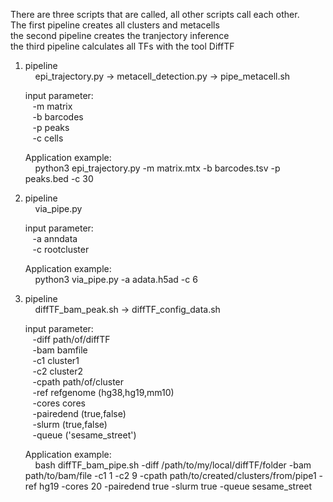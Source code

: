There are three scripts that are called, all other scripts call each other.<br />
The first pipeline creates all clusters and metacells<br />
the second pipeline creates the tranjectory inference<br />
the third pipeline calculates all TFs with the tool DiffTF<br />

1. pipeline<br />
&nbsp;&nbsp;&nbsp;   epi_trajectory.py -> metacell_detection.py -> pipe_metacell.sh
  
   input parameter:<br />
    &nbsp;&nbsp; -m matrix <br />
    &nbsp;&nbsp; -b barcodes <br />
    &nbsp;&nbsp; -p peaks <br />
    &nbsp;&nbsp; -c cells <br />
    
   Application example:<br />
   &nbsp;&nbsp;&nbsp;  python3 epi_trajectory.py -m matrix.mtx -b barcodes.tsv -p peaks.bed -c 30
    
 2. pipeline<br />
 &nbsp;&nbsp;&nbsp;   via_pipe.py
    
    input parameter: <br />
    &nbsp;&nbsp;  -a anndata<br />
    &nbsp;&nbsp;  -c rootcluster<br />
  
    Application example:<br />
    &nbsp;&nbsp;&nbsp;  python3 via_pipe.py -a adata.h5ad -c 6
      
 3. pipeline<br />
 &nbsp;&nbsp;&nbsp;   diffTF_bam_peak.sh -> diffTF_config_data.sh
    
    input parameter:<br />
    &nbsp;&nbsp;  -diff path/of/diffTF<br />
    &nbsp;&nbsp;  -bam bamfile<br />
    &nbsp;&nbsp;  -c1 cluster1<br />
    &nbsp;&nbsp;  -c2 cluster2 <br />
    &nbsp;&nbsp;  -cpath path/of/cluster<br />
    &nbsp;&nbsp;  -ref refgenome (hg38,hg19,mm10)<br />
    &nbsp;&nbsp;  -cores cores<br />
    &nbsp;&nbsp;  -pairedend (true,false)<br />
    &nbsp;&nbsp;  -slurm (true,false)<br />
    &nbsp;&nbsp;  -queue ('sesame_street')<br />
      
    Application example:<br />
    &nbsp;&nbsp;&nbsp;  bash diffTF_bam_pipe.sh -diff /path/to/my/local/diffTF/folder -bam path/to/bam/file -c1 1 -c2 9 -cpath path/to/created/clusters/from/pipe1 -ref hg19 -cores 20 -pairedend true -slurm true -queue sesame_street
